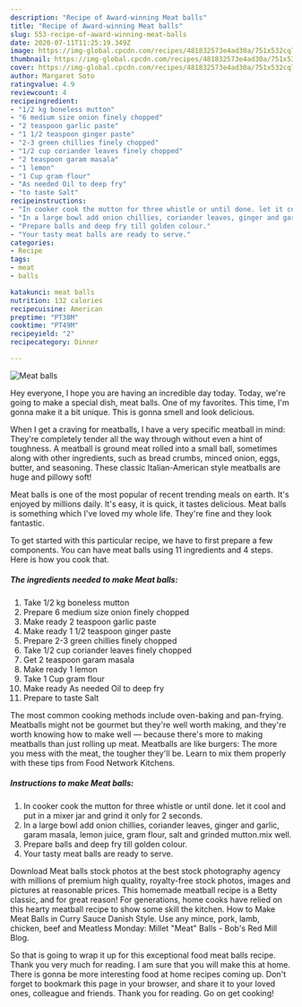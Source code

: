```yaml
---
description: "Recipe of Award-winning Meat balls"
title: "Recipe of Award-winning Meat balls"
slug: 553-recipe-of-award-winning-meat-balls
date: 2020-07-11T11:25:19.349Z
image: https://img-global.cpcdn.com/recipes/481832573e4ad30a/751x532cq70/meat-balls-recipe-main-photo.jpg
thumbnail: https://img-global.cpcdn.com/recipes/481832573e4ad30a/751x532cq70/meat-balls-recipe-main-photo.jpg
cover: https://img-global.cpcdn.com/recipes/481832573e4ad30a/751x532cq70/meat-balls-recipe-main-photo.jpg
author: Margaret Soto
ratingvalue: 4.9
reviewcount: 4
recipeingredient:
- "1/2 kg boneless mutton"
- "6 medium size onion finely chopped"
- "2 teaspoon garlic paste"
- "1 1/2 teaspoon ginger paste"
- "2-3 green chillies finely chopped"
- "1/2 cup coriander leaves finely chopped"
- "2 teaspoon garam masala"
- "1 lemon"
- "1 Cup gram flour"
- "As needed Oil to deep fry"
- "to taste Salt"
recipeinstructions:
- "In cooker cook the mutton for three whistle or until done. let it cool and put in a mixer jar and grind it only for 2 seconds."
- "In a large bowl add onion chillies, coriander leaves, ginger and garlic, garam masala, lemon juice, gram flour, salt and grinded mutton.mix well."
- "Prepare balls and deep fry till golden colour."
- "Your tasty meat balls are ready to serve."
categories:
- Recipe
tags:
- meat
- balls

katakunci: meat balls 
nutrition: 132 calories
recipecuisine: American
preptime: "PT38M"
cooktime: "PT49M"
recipeyield: "2"
recipecategory: Dinner

---
```



![Meat balls](https://img-global.cpcdn.com/recipes/481832573e4ad30a/751x532cq70/meat-balls-recipe-main-photo.jpg)

Hey everyone, I hope you are having an incredible day today. Today, we're going to make a special dish, meat balls. One of my favorites. This time, I'm gonna make it a bit unique. This is gonna smell and look delicious.

When I get a craving for meatballs, I have a very specific meatball in mind: They&#39;re completely tender all the way through without even a hint of toughness. A meatball is ground meat rolled into a small ball, sometimes along with other ingredients, such as bread crumbs, minced onion, eggs, butter, and seasoning. These classic Italian-American style meatballs are huge and pillowy soft!

Meat balls is one of the most popular of recent trending meals on earth. It's enjoyed by millions daily. It's easy, it is quick, it tastes delicious. Meat balls is something which I've loved my whole life. They're fine and they look fantastic.


To get started with this particular recipe, we have to first prepare a few components. You can have meat balls using 11 ingredients and 4 steps. Here is how you cook that.

<!--inarticleads1-->

##### The ingredients needed to make Meat balls:

1. Take 1/2 kg boneless mutton
1. Prepare 6 medium size onion finely chopped
1. Make ready 2 teaspoon garlic paste
1. Make ready 1 1/2 teaspoon ginger paste
1. Prepare 2-3 green chillies finely chopped
1. Take 1/2 cup coriander leaves finely chopped
1. Get 2 teaspoon garam masala
1. Make ready 1 lemon
1. Take 1 Cup gram flour
1. Make ready As needed Oil to deep fry
1. Prepare to taste Salt


The most common cooking methods include oven-baking and pan-frying. Meatballs might not be gourmet but they&#39;re well worth making, and they&#39;re worth knowing how to make well — because there&#39;s more to making meatballs than just rolling up meat. Meatballs are like burgers: The more you mess with the meat, the tougher they&#39;ll be. Learn to mix them properly with these tips from Food Network Kitchens. 

<!--inarticleads2-->

##### Instructions to make Meat balls:

1. In cooker cook the mutton for three whistle or until done. let it cool and put in a mixer jar and grind it only for 2 seconds.
1. In a large bowl add onion chillies, coriander leaves, ginger and garlic, garam masala, lemon juice, gram flour, salt and grinded mutton.mix well.
1. Prepare balls and deep fry till golden colour.
1. Your tasty meat balls are ready to serve.


Download Meat balls stock photos at the best stock photography agency with millions of premium high quality, royalty-free stock photos, images and pictures at reasonable prices. This homemade meatball recipe is a Betty classic, and for great reason! For generations, home cooks have relied on this hearty meatball recipe to show some skill the kitchen. How to Make Meat Balls in Curry Sauce Danish Style. Use any mince, pork, lamb, chicken, beef and Meatless Monday: Millet &#34;Meat&#34; Balls - Bob&#39;s Red Mill Blog. 

So that is going to wrap it up for this exceptional food meat balls recipe. Thank you very much for reading. I am sure that you will make this at home. There is gonna be more interesting food at home recipes coming up. Don't forget to bookmark this page in your browser, and share it to your loved ones, colleague and friends. Thank you for reading. Go on get cooking!
